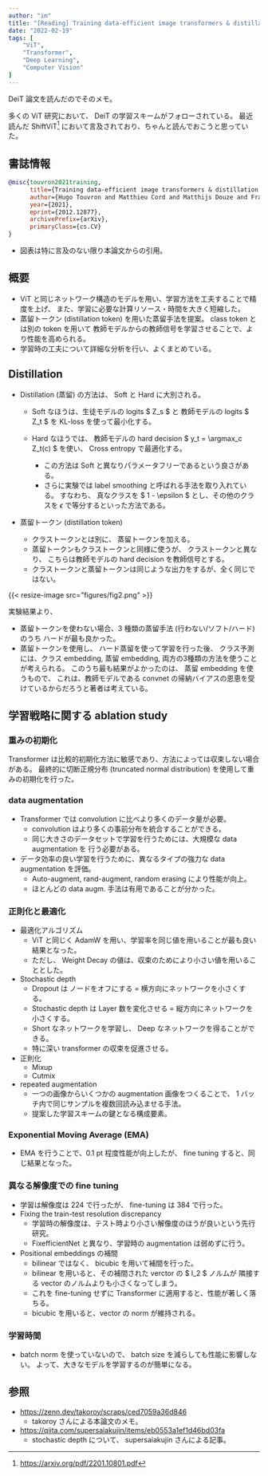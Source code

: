 ```yaml
---
author: "im"
title: "[Reading] Training data-efficient image transformers & distillation through attention"
date: "2022-02-19"
tags: [
    "ViT",
    "Transformer",
    "Deep Learning",
    "Computer Vision"
]
---
```


DeiT 論文を読んだのでそのメモ。

多くの ViT 研究において、 DeiT の学習スキームがフォローされている。
最近読んだ ShiftViT[^shiftvit] において言及されており、ちゃんと読んでおこうと思っていた。
[^shiftvit]: https://arxiv.org/pdf/2201.10801.pdf


## 書誌情報

```bib
@misc{touvron2021training,
      title={Training data-efficient image transformers & distillation through attention}, 
      author={Hugo Touvron and Matthieu Cord and Matthijs Douze and Francisco Massa and Alexandre Sablayrolles and Hervé Jégou},
      year={2021},
      eprint={2012.12877},
      archivePrefix={arXiv},
      primaryClass={cs.CV}
}
```

- 図表は特に言及のない限り本論文からの引用。

## 概要

- ViT と同じネットワーク構造のモデルを用い、学習方法を工夫することで精度を上げ、
また、学習に必要な計算リソース・時間を大きく短縮した。
- 蒸留トークン (distillation token) を用いた蒸留手法を提案。 class token とは別の token を用いて
教師モデルからの教師信号を学習させることで、より性能を高められる。
- 学習時の工夫について詳細な分析を行い、よくまとめている。

## Distillation

- Distillation (蒸留) の方法は、 Soft と Hard に大別される。
    - Soft なほうは、生徒モデルの logits $ Z_s $ と 教師モデルの logits $ Z_t $ を KL-loss を使って最小化する。
    - Hard なほうでは、 教師モデルの hard decision $ y_t = \argmax_c Z_t(c) $ を使い、 Cross entropy で最適化する。
        - この方法は Soft と異なりパラメータフリーであるという良さがある。
        - さらに実験では label smoothing と呼ばれる手法を取り入れている。
        すなわち、 真なクラスを $ 1 - \epsilon $ とし、その他のクラスを $\epsilon$ で等分するといった方法である。

        <!-- $$ -->
        <!-- \\begin{cases} -->
        <!--     1 - \epsilon & (\mathrm{正解クラス}) \cr -->
        <!--     \epsilon / (N - 1) & (\mathrm{その他クラス}) \cr -->
        <!--     \vdots \cr -->
        <!--     \epsilon / (N - 1) & (\mathrm{その他クラス}) \cr -->
        <!-- \\end{cases} -->
        <!-- $$ -->

- 蒸留トークン (distillation token)
    - クラストークンとは別に、 蒸留トークンを加える。
    - 蒸留トークンもクラストークンと同様に使うが、 クラストークンと異なり、
    こちらは教師モデルの hard decision を教師信号とする。
    - クラストークンと蒸留トークンは同じような出力をするが、全く同じではない。

{{< resize-image src="figures/fig2.png" >}}

実験結果より、
- 蒸留トークンを使わない場合、3 種類の蒸留手法 (行わない/ソフト/ハード) のうち ハードが最も良かった。
- 蒸留トークンを使用し、 ハード蒸留を使って学習を行った後、
クラス予測には、クラス embedding, 蒸留 embedding, 両方の3種類の方法を使うことが考えられる。
このうち最も結果がよかったのは、 蒸留 embedding を使うもので、
これは、教師モデルである convnet の帰納バイアスの恩恵を受けているからだろうと著者は考えている。

## 学習戦略に関する ablation study

### 重みの初期化

Transformer は比較的初期化方法に敏感であり、方法によっては収束しない場合がある。
最終的に切断正規分布 (truncated normal distribution) を使用して重みの初期化を行った。

### data augmentation

- Transformer では convolution に比べより多くのデータ量が必要。
    - convolution はより多くの事前分布を統合することができる。
    - 同じ大きさのデータセットで学習を行うためには、大規模な data augmentation を
    行う必要がある。
- データ効率の良い学習を行うために、異なるタイプの強力な data augmentation を評価。
    - Auto-augment, rand-augment, random erasing により性能が向上。
    - ほとんどの data augm. 手法は有用であることが分かった。

### 正則化と最適化

- 最適化アルゴリズム
    - ViT と同じく AdamW を用い、学習率を同じ値を用いることが最も良い結果となった。
    - ただし、 Weight Decay の値は、収束のためにより小さい値を用いることとした。
- Stochastic depth
    - Dropout は ノードをオフにする = 横方向にネットワークを小さくする。
    - Stochastic depth は Layer 数を変化させる = 縦方向にネットワークを小さくする。
    - Short なネットワークを学習し、 Deep なネットワークを得ることができる。
    - 特に深い transformer の収束を促進させる。
- 正則化
    - Mixup
        <!-- - アハ体験 -->
    - Cutmix
        <!-- - 雑コラ -->
- repeated augmentation
    - 一つの画像からいくつかの augmentation 画像をつくることで、
    1 バッチ内で同じサンプルを複数回読み込ませる手法。
    - 提案した学習スキームの鍵となる構成要素。

### Exponential Moving Average (EMA)

- EMA を行うことで、0.1 pt 程度性能が向上したが、 fine tuning すると、同じ結果となった。

### 異なる解像度での fine tuning

- 学習は解像度は 224 で行ったが、 fine-tuning は 384 で行った。
- Fixing the train-test resolution discrepancy
    - 学習時の解像度は、テスト時より小さい解像度のほうが良いという先行研究。
    - FixefficientNet と異なり、学習時の augmentation は弱めずに行う。
- Positional embeddings の補間
    - bilinear ではなく、 bicubic を用いて補間を行った。
    - bilinear を用いると、その補間された verctor の $ l_2 $ ノルムが 
    隣接する vector のノルムよりも小さくなってしまう。
    - これを fine-tuning せずに Transformer に適用すると、性能が著しく落ちる。
    - bicubic を用いると、vector の norm が維持される。


### 学習時間

- batch norm を使っていないので、 batch size を減らしても性能に影響しない。
よって、大きなモデルを学習するのが簡単になる。

## 参照

- https://zenn.dev/takoroy/scraps/ced7059a36d846
    - takoroy さんによる本論文のメモ。
- https://qiita.com/supersaiakujin/items/eb0553a1ef1d46bd03fa
    - stochastic depth について、 supersaiakujin さんによる記事。
